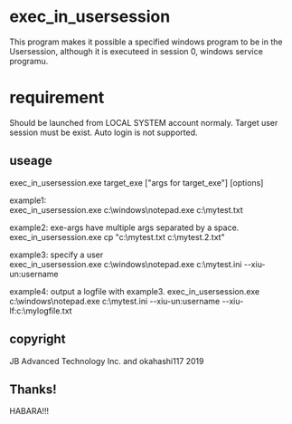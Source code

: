 # exec_in_usersession
This program makes it possible a specified windows program to  be in the Usersession, although it is executeed in session 0, windows service programu.

# requirement
Should be launched from LOCAL SYSTEM account normaly.
Target user session must be exist. Auto login is not supported.

## useage
exec_in_usersession.exe target_exe ["args for target_exe"] [options]

example1:  
exec_in_usersession.exe c:\windows\notepad.exe c:\mytest.txt

example2: exe-args have multiple args separated by a space.  
exec_in_usersession.exe cp "c:\mytest.txt c:\mytest.2.txt"

example3: specify a user  
exec_in_usersession.exe c:\windows\notepad.exe c:\mytest.ini --xiu-un:username

example4: output a logfile with example3.
exec_in_usersession.exe c:\windows\notepad.exe c:\mytest.ini --xiu-un:username --xiu-lf:c:\mylogfile.txt

## copyright
JB Advanced Technology Inc. and okahashi117 2019

## Thanks!
HABARA!!!
